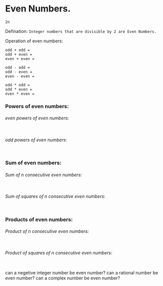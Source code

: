 # Even Numbers.
```
2n
```
Defination: 
```Integer numbers that are divisible by 2 are Even Numbers.```

Operation of even numbers:
```
odd + odd = 
odd + even = 
even + even = 

odd - odd = 
odd - even = 
even - even = 

odd * odd = 
odd * even = 
even * even = 
```
### Powers of even numbers:
###### even powers of even numbers:
```

```

###### odd powers of even numbers:
```

```

### Sum of even numbers:
###### Sum of n consecutive even numbers:
```

```

###### Sum of squares of n consecutive even numbers:
```

```

### Products of even numbers:
###### Product of n consecutive even numbers:
```

```

###### Product of squares of n consecutive even numbers:
```

```


can a negetive integer number be even number?
can a rational number be even number?
can a complex number be even number?
